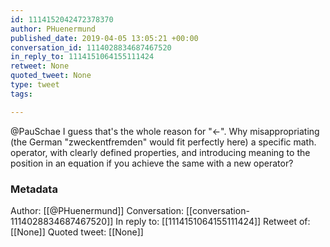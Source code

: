 ```yaml
---
id: 1114152042472378370
author: PHuenermund
published_date: 2019-04-05 13:05:21 +00:00
conversation_id: 1114028834687467520
in_reply_to: 1114151064155111424
retweet: None
quoted_tweet: None
type: tweet
tags:

---
```


@PauSchae I guess that's the whole reason for "&lt;-". Why misappropriating (the German "zweckentfremden" would fit perfectly here) a specific math. operator, with clearly defined properties, and introducing meaning to the position in an equation if you achieve the same with a new operator?

### Metadata

Author: [[@PHuenermund]]
Conversation: [[conversation-1114028834687467520]]
In reply to: [[1114151064155111424]]
Retweet of: [[None]]
Quoted tweet: [[None]]
